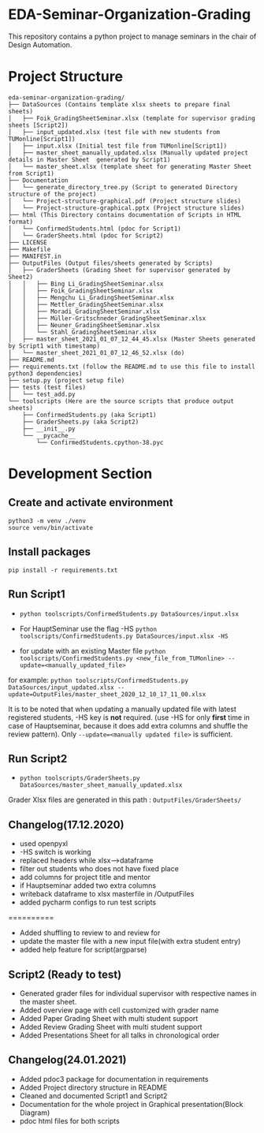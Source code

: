 # EDA-Seminar-Organization-Grading

This repository contains a python project to manage seminars in the chair of Design Automation.

# Project Structure

```
eda-seminar-organization-grading/
├── DataSources (Contains template xlsx sheets to prepare final sheets)
│   ├── Foik_GradingSheetSeminar.xlsx (template for supervisor grading sheets [Script2])
│   ├── input_updated.xlsx (test file with new students from TUMonline[Script1])
│   ├── input.xlsx (Initial test file from TUMonline[Script1])
│   ├── master_sheet_manually_updated.xlsx (Manually updated project details in Master Sheet  generated by Script1)
│   └── master_sheet.xlsx (template sheet for generating Master Sheet from Script1)
├── Documentation
│   └── generate_directory_tree.py (Script to generated Directory structure of the project)
│   └── Project-structure-graphical.pdf (Project structure slides)
│   └── Project-structure-graphical.pptx (Project structure slides)
├── html (This Directory contains documentation of Scripts in HTML format)
│   └── ConfirmedStudents.html (pdoc for Script1)
│   └── GraderSheets.html (pdoc for Script2)
├── LICENSE 
├── Makefile
├── MANIFEST.in
├── OutputFiles (Output files/sheets generated by Scripts)
│   ├── GraderSheets (Grading Sheet for supervisor generated by Sheet2)
│   │   ├── Bing Li_GradingSheetSeminar.xlsx
│   │   ├── Foik_GradingSheetSeminar.xlsx
│   │   ├── Mengchu Li_GradingSheetSeminar.xlsx
│   │   ├── Mettler_GradingSheetSeminar.xlsx
│   │   ├── Moradi_GradingSheetSeminar.xlsx
│   │   ├── Müller-Gritschneder_GradingSheetSeminar.xlsx
│   │   ├── Neuner_GradingSheetSeminar.xlsx
│   │   └── Stahl_GradingSheetSeminar.xlsx
│   ├── master_sheet_2021_01_07_12_44_45.xlsx (Master Sheets generated by Script1 with timestamp)
│   └── master_sheet_2021_01_07_12_46_52.xlsx (do)
├── README.md
├── requirements.txt (follow the README.md to use this file to install python3 dependencies)
├── setup.py (project setup file)
├── tests (test files)
│   └── test_add.py
└── toolscripts (Here are the source scripts that produce output sheets)
    ├── ConfirmedStudents.py (aka Script1)
    ├── GraderSheets.py (aka Script2)
    ├── __init__.py
    └── __pycache__
        └── ConfirmedStudents.cpython-38.pyc

```

# Development Section

## Create and activate environment
```python3 -m venv ./venv```  
```source venv/bin/activate```

## Install packages
```pip install -r requirements.txt```

## Run Script1
* ```python toolscripts/ConfirmedStudents.py DataSources/input.xlsx```

* For HauptSeminar use the flag -HS
```python toolscripts/ConfirmedStudents.py DataSources/input.xlsx -HS```

* for update with an existing Master file
```python toolscripts/ConfirmedStudents.py <new_file_from_TUMonline> --update=<manually_updated_file> ```

for example:
```python toolscripts/ConfirmedStudents.py DataSources/input_updated.xlsx --update=OutputFiles/master_sheet_2020_12_10_17_11_00.xlsx```

It is to be noted that when updating a manually updated file with latest registered students, -HS key is **not** required. (use -HS for only **first** time in case of Hauptseminar, because it does add extra columns and shuffle the review pattern).
Only ```--update=<manually updated file>``` is sufficient.

## Run Script2
* ```python toolscripts/GraderSheets.py DataSources/master_sheet_manually_updated.xlsx```

Grader Xlsx files are generated in this path :
```OutputFiles/GraderSheets/```
## Changelog(17.12.2020)
* used openpyxl
* -HS switch is working 
* replaced headers while xlsx-->dataframe
* filter out students who does not have fixed place
* add columns for project title and mentor
* if Hauptseminar added two extra columns
* writeback dataframe to xlsx masterfile in /OutputFiles 
* added pycharm configs to run test scripts

==========

* Added shuffling to review to and review for
* update the master file with a new input file(with extra student entry)
* added help feature for script(argparse)

## Script2 (Ready to test)
* Generated grader files for individual supervisor with respective names in the master sheet.
* Added overview page with cell customized with grader name
* Added Paper Grading Sheet with multi student support
* Added Review Grading Sheet with multi student support
* Added Presentations Sheet for all talks in chronological order

## Changelog(24.01.2021)
* Added pdoc3 package for documentation in requirements
* Added Project directory structure in README
* Cleaned and documented Script1 and Script2
* Documentation for the whole project in Graphical presentation(Block Diagram)
* pdoc html files for both scripts
